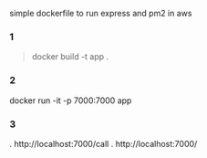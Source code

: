 simple dockerfile to run express and pm2 in aws 

### 1
> docker build -t app .   

### 2
docker run -it -p 7000:7000 app

### 3
. http://localhost:7000/call
. http://localhost:7000/

